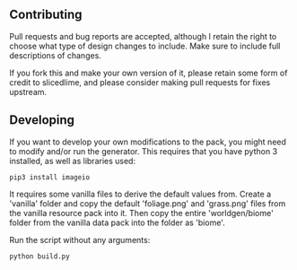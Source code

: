 ## Contributing

Pull requests and bug reports are accepted, although I retain the right to choose what type of
design changes to include. Make sure to include full descriptions of changes.

If you fork this and make your own version of it, please retain some form of credit to slicedlime,
and please consider making pull requests for fixes upstream.

## Developing

If you want to develop your own modifications to the pack, you might need to modify and/or run the
generator. This requires that you have python 3 installed, as well as libraries used:

`pip3 install imageio`

It requires some vanilla files to derive the default values from. Create a 'vanilla' folder and
copy the default 'foliage.png' and 'grass.png' files from the vanilla resource pack into it. Then
copy the entire 'worldgen/biome' folder from the vanilla data pack into the folder as 'biome'.

Run the script without any arguments:

`python build.py`
